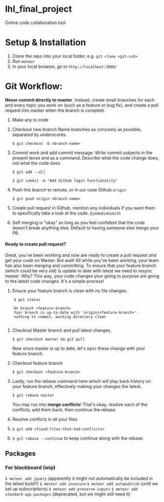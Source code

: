 # lhl_final_project

Online code collaboration tool

# Setup & Installation

1. Clone the repo into your local folder, e.g. `git clone <git-ssh>`
2. Run `meteor`
3. In your local browser, go to `http://localhost:3000/`


# Git Workflow:

**Never commit directly to master**. Instead, create small branches for each and every topic you work on (such as a feature or bug fix), and create a pull request into master when the branch is complete.

1. Make any to code
2. Checkout new branch
	Name branches as concisely as possible, separated by underscores.

	`$ git checkout -b <branch-name>`
3. Commit work and add commit message.
	Write commit subjects in the present tense and as a command. Describe what the code change does, not what the code does.

	`$ git add --all`

	`$ git commit -m "Add Github login functionality"`
4. Push this branch to remote, or in our case Github `origin`

	`$ git push origin <branch-name>`
5. Create pull request in Github, mention any individuals if you want them to specifically take a look at the code. `@jedediahsmith`
6. Self merging is "okay" as long as you feel confident that the code doesn't break anything else. Default to having someone else merge your PR.

#### Ready to create pull request?

Great, you've been working and now are ready to create a pull request and get your code on Master. But wait! All while you've been working, your team has also been merging and committing. To ensure that your feature branch (which could be very old) is update to date with latest we need to resync master. Why? This way, your code changes your going to purpose are going to the latest code changes. It's a simple process!

1. Ensure your feature branch is clean with no file changes.

```
	$ git status

	On branch <feature-branch>
	Your branch is up-to-date with 'origin/<feature-branch>'.
	nothing to commit, working directory clean


```

1. Checkout Master branch and pull latest changes.

	`$ git checkout master && git pull`

	Now since master is up to date, let's sync these change with your feature branch.

2. Checkout feature branch

	`$ git checkout <feature-branch>`

3. Lastly, run the rebase command here which will play back history on your feature branch, effectively making your changes the latest.

	`$ git rebase master`

	You may run into **merge conflicts**! That's okay, resolve each of the conflicts, add them back, then continue the rebase.

4. Resolve conflicts in all your files
5. `$ git add <fixed-files-that-had-conflicts>`
6. `$ git rebase --continue` to keep continue along with the rebase.

## Packages

### For blackboard (wip)
`$ meteor add jquery`
(apparently it might not automatically be included in the latest build?)
`$ meteor add insecure`
`$ meteor add autopublish`
(until we set up subscriptions)
`$ meteor add preserve-inputs`
`$ meteor add standard-app-packages`
(deprecated, but we might still need it)
